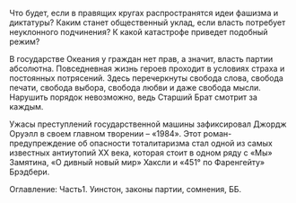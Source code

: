 Что будет, если в правящих кругах распространятся идеи фашизма и диктатуры? Каким станет общественный уклад, если власть потребует неуклонного подчинения? К какой катастрофе приведет подобный режим?

В государстве Океания у граждан нет прав, а значит, власть партии абсолютна. Повседневная жизнь героев проходит в условиях страха и постоянных потрясений. Здесь перечеркнуты свобода слова, свобода печати, свобода выбора, свобода любви и даже свобода мысли. Нарушить порядок невозможно, ведь Старший Брат смотрит за каждым.

Ужасы преступлений государственной машины зафиксировал Джордж Оруэлл в своем главном творении – «1984». Этот роман-предупреждение об опасности тоталитаризма стал одной из самых известных антиутопий XX века, которая стоит в одном ряду с «Мы» Замятина, «О дивный новый мир» Хаксли и «451° по Фаренгейту» Брэдбери.

Оглавление:
Часть1.
Уинстон, законы партии, сомнения, ББ.
